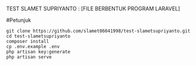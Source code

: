 TEST SLAMET SUPRIYANTO : [FILE BERBENTUK PROGRAM LARAVEL]

#Petunjuk

    git clone https://github.com/slamet06041998/test-slametsupriyanto.git
    cd test-slametsupriyanto
    composer install
    cp .env.example .env
    php artisan key:generate
    php artisan serve
